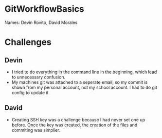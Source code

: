 # GitWorkflowBasics

Names: Devin Rovito, David Morales

# Challenges
Devin
-
- I tried to do everything in the command line in the beginning, which lead to unnecessary confusion. 
- My machines git was attached to a seperate email, so my commit is shown from my personal account, not my school account. I had to do git config to update it

David
-
-  Creating SSH key was a challenge because I had never set one up before. Once the key was created, the creation of the files and commiting was simplier. 
